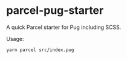 # parcel-pug-starter

A quick Parcel starter for Pug including SCSS.

Usage:

`yarn parcel src/index.pug`
